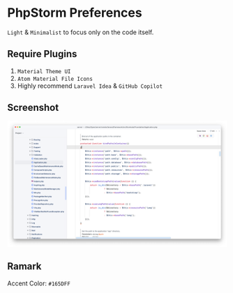 # PhpStorm Preferences

`Light` & `Minimalist` to focus only on the code itself.

## Require Plugins
1. `Material Theme UI`
2. `Atom Material File Icons`
3. Highly recommend `Laravel Idea` & `GitHub Copilot`

## Screenshot
<img  src="./images/1.png" alt="screenshot"/>

## Ramark
Accent Color: `#165DFF`
